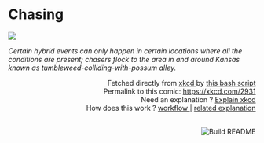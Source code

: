 # <b>Chasing</b>

[![](https://imgs.xkcd.com/comics/chasing.png)](https://xkcd.com/2931)

<i>Certain hybrid events can only happen in certain locations where all the conditions are present; chasers flock to the area in and around Kansas known as tumbleweed-colliding-with-possum alley.</i>

<div align="right">
  Fetched directly from
  <a href="https://xkcd.com">
    xkcd
  </a>
  by
  <a href="https://github.com/Vanille-N/Vanille-N/blob/master/fetch">
    this bash script
  </a>
</div>
<div align="right">
  Permalink to this comic:
  <a href="https://xkcd.com/2931">
    https://xkcd.com/2931
  </a>
</div>
<div align="right">
  Need an explanation ?
  <a href="https://www.explainxkcd.com/wiki/index.php/2931">
    Explain xkcd
  </a>
</div>
<div align="right">
  How does this work ?
  <a href="https://github.com/Vanille-N/Vanille-N/blob/master/.github/workflows/build.yml">
    workflow
  </a>
  |
  <a href="https://simonwillison.net/2020/Jul/10/self-updating-profile-readme/">
    related explanation
  </a>
</div><br>

<a href="https://github.com/Vanille-N/Vanille-N/actions"><img src="https://github.com/Vanille-N/Vanille-N/workflows/Build%20README/badge.svg" align="right" alt="Build README"></a>
